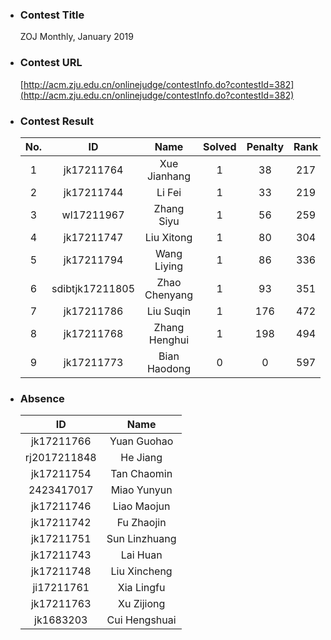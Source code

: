 * ### Contest Title
     ZOJ Monthly, January 2019
* ### Contest URL
    [http://acm.zju.edu.cn/onlinejudge/contestInfo.do?contestId=382](http://acm.zju.edu.cn/onlinejudge/contestInfo.do?contestId=382)
* ### Contest Result
    |No.    | ID | Name | Solved | Penalty | Rank |
	|:-:  |:-:|:-:|:-:|:-:|:-:|
	|1| jk17211764 | Xue Jianhang | 1 | 38 | 217|
	|2| jk17211744 | Li Fei | 1 | 33 | 219|
	|3| wl17211967 | Zhang Siyu | 1 | 56 | 259|
	|4| jk17211747 | Liu Xitong | 1 | 80 | 304|
    |5| jk17211794 |Wang Liying | 1 | 86 | 336|
	|6| sdibtjk17211805 | Zhao Chenyang | 1 | 93 | 351|
	|7| jk17211786 | Liu Suqin | 1 | 176 | 472|
	|8| jk17211768 | Zhang Henghui | 1 | 198 | 494|
	|9| jk17211773 | Bian Haodong | 0 | 0 | 597 |
    

* ### Absence
     
	|ID | Name |
	|:-:|:-:|
	| jk17211766 | Yuan Guohao |
	| rj2017211848 | He Jiang |
	| jk17211754 | Tan Chaomin |
	| 2423417017 | Miao Yunyun |
	| jk17211746 | Liao Maojun |
	| jk17211742 | Fu Zhaojin |
	| jk17211751 | Sun Linzhuang |
	| jk17211743 | Lai Huan |
	| jk17211748 | Liu Xincheng |
	| ji17211761 | Xia Lingfu |
	| jk17211763 | Xu Zijiong |
	| jk1683203 | Cui Hengshuai |